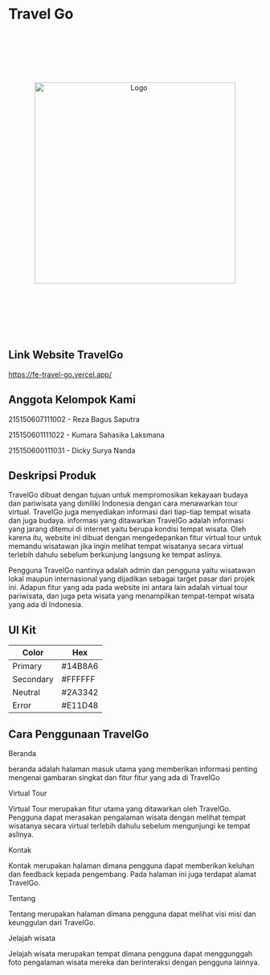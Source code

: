 
# Travel Go

<p align="center" style="padding-top: 100px; padding-bottom: 100px;">
  <a href="https://fe-travel-go.vercel.app/" target="_blank">
    <img src="https://res.cloudinary.com/dbapkghnt/image/upload/v1698714509/Group_8_tudujt.png" width="400" alt="Logo">
  </a>
</p>

## Link Website TravelGo

https://fe-travel-go.vercel.app/

## Anggota Kelompok Kami
215150607111002 - Reza Bagus Saputra

215150601111022	 - Kumara Sahasika Laksmana

215150600111031 - Dicky Surya Nanda 

## Deskripsi Produk

TravelGo dibuat dengan tujuan untuk mempromosikan kekayaan budaya dan pariwisata yang dimiliki Indonesia dengan cara menawarkan tour virtual. TravelGo juga menyediakan informasi dari tiap-tiap tempat wisata dan juga budaya. informasi yang ditawarkan TravelGo adalah informasi yang jarang ditemui di internet yaitu berupa kondisi tempat wisata. Oleh karena itu, website ini dibuat dengan mengedepankan fitur virtual tour untuk memandu wisatawan jika ingin melihat tempat wisatanya secara virtual terlebih dahulu sebelum berkunjung langsung ke tempat aslinya.

Pengguna TravelGo nantinya adalah admin dan pengguna yaitu wisatawan lokal maupun internasional yang dijadikan sebagai target pasar dari projek ini. Adapun fitur yang ada pada website ini antara lain adalah virtual tour pariwisata, dan juga peta wisata yang menampilkan tempat-tempat wisata yang ada di Indonesia.

## UI Kit

| Color             | Hex                                                                |
| ----------------- | ------------------------------------------------------------------ |
| Primary |  #14B8A6 |
| Secondary |  #FFFFFF |
| Neutral |  #2A3342 |
| Error | #E11D48 |

## Cara Penggunaan TravelGo

Beranda

beranda adalah halaman masuk utama yang memberikan informasi penting mengenai gambaran singkat dan fitur fitur yang ada di TravelGo

Virtual Tour

Virtual Tour merupakan fitur utama yang ditawarkan oleh TravelGo. Pengguna dapat merasakan pengalaman wisata dengan melihat tempat wisatanya secara virtual terlebih dahulu sebelum mengunjungi ke tempat aslinya.

Kontak

Kontak merupakan halaman dimana pengguna dapat memberikan keluhan dan feedback kepada pengembang. Pada halaman ini juga terdapat alamat TravelGo.

Tentang

Tentang merupakan halaman dimana pengguna dapat melihat visi misi dan keunggulan dari TravelGo.

Jelajah wisata

Jelajah wisata merupakan tempat dimana pengguna dapat menggunggah foto pengalaman wisata mereka dan berinteraksi dengan pengguna lainnya.

